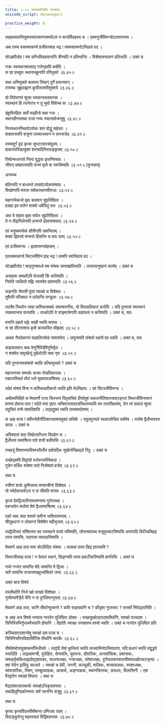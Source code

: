 ```yaml
---
title: २-०० वायसमन्त्रिभिः मन्त्रणम्
unicode_script: devanagari

practice_weight: 0
---
```


तद्बलवताभियुक्त्स्यापसरणसमयोऽयं न सन्धेर्विग्रहस्य च । एवमनुजीविमन्त्रोऽपसरणस्य ।  

अथ तस्य वचनमाकर्ण्य प्रजीवनमाह भद्र ! त्वमप्यात्मनोऽभिप्रायं वद ।  

सोऽब्रवीत्देव ! मम सन्धिविग्रहयानानि त्रीण्यपि न प्रतिभान्ति । विशेषतश्चासनं प्रतिभाति । उक्तं च

नक्रः स्वस्थानमासाद्य गजेन्द्रमपि कर्षति ।  
स एव प्रच्युतः स्थानाच्छुनापि परिभूयते ॥३.४५॥

तथा
अभियुक्तो बलवता तिष्ठन् दुर्गे प्रयत्नवान् ।  
तत्रस्थः सुहृदाह्वानं कुर्वीतात्मविमुक्तये ॥३.४६॥

यो रिपोरागमं श्रुत्वा भयसन्त्रस्तमानसः ।  
स्वस्थानं हि त्यजेत्तत्र न तु भूयो विशेच्च सः ॥३.४७॥

दंष्ट्राविरहितः सर्पो मदहीनो यथा गजः ।  
स्थानहीनस्तथा राजा गम्यः स्यात्सर्वजन्तुषु ॥३.४८॥

निजस्थानस्थितोऽप्येकः शतं योद्धुं सहेन्नरः ।  
शक्तानामपि शत्रूणां तस्मात्स्थानं न सन्त्यजेत् ॥३.४९॥

तस्माद्दुर्गं दृढं कृत्वा सुभटासारसंयुतम् ।  
प्राकारपरिखायुक्तं शस्त्रादिभिरलङ्कृतम् ॥३.५०॥

तिष्ठेन्मध्यगतो नित्यं युद्धाय कृतनिश्चयः ।  
जीवन् सम्प्राप्त्स्यति राज्यं मृतो वा स्वर्गमेष्यति ॥३.५१॥ (युग्मकम्)

अन्यच्च

बलिनापि न बाध्यन्ते लघवोऽप्येकसंश्रयाः ।  
विपक्षेणापि मरुता यथैकस्थानवीरुधाः ॥३.५२॥

महानप्येकजो वृक्षः बलवान् सुप्रतिष्ठितः ।  
प्रसह्य इव वातेन शक्यो धर्षयितुं यतः ॥३.५३॥

अथ ये संहता वृक्षा सर्वतः सुप्रतिष्ठिताः ।  
ते न रौद्रानिलेनापि हन्यन्ते ह्येकसंश्रयात् ॥३.५४॥

एवं मनुष्यमप्येकं शौर्येणापि समन्वितम् ।  
शक्यं द्विषन्तो मन्यन्ते हिंसन्ति च ततः परम् ॥३.५५॥

एवं प्रजीवमन्त्रः । इदमासनसंज्ञकम् ।  

एतत्समाकर्ण्य चिरञ्जीविनं प्राह भद्र ! त्वमपि स्वाभिप्रायं वद ।  

सोऽब्रवीत्देव ! षाड्गुण्यमध्ये मम संश्रयः सम्यक्प्रतिभाति । तत्तस्यानुष्ठानं कार्यम् । उक्तं च

असहायः समर्थोऽपि तेजस्वी किं करिष्यति ।  
निर्वाते ज्वलितो वह्निः स्वयमेव प्रशाम्यति ॥३.५६॥

सङ्गतिः श्रेयसी पुंसां स्वपक्षे च विशेषतः ।  
तुषैरपि परिभ्रष्टा न प्ररोहन्ति तण्डुलाः ॥३.५७॥

तदत्रैव स्थितेन त्वया कश्चित्समर्थः समाश्रयणीयः, यो विपत्प्रतिकारं करोति । यदि पुनस्त्वं स्वस्थानं त्यक्त्वान्यत्र यास्यसि । तत्कोऽपि ते वाङ्मात्रेणापि सहायत्वं न करिष्यति । उक्तं च, यतः

वनानि दहतो वह्नेः सखी भवति मारुतः ।  
स एव दीपनाशाय कृशे कस्यास्ति सौहृदम् ॥३.५८॥

अथवा नैतदेकान्तं यद्बलिनमेकं समाश्रयेत् । लघूनामपि संश्रयो रक्षायै एव भवति । उक्तं च, यतः

सङ्घातवान् यथा वेणुर्निविडैर्वेणुभिर्वृतः ।  
न शक्येत समुच्छेत्तुं दुर्बलोऽपि यथा नृपः ॥३.५९॥

यदि पुनरुत्तमसंश्रयो भवति तत्किमुच्यते ? उक्तं च

महाजनस्य सम्पर्कः कस्य नोन्नतिकारकः ।  
पद्मपत्रस्थितं तोयं धत्ते मुक्ताफलश्रियम् ॥३.६०॥

तदेवं संश्रयं विना न कश्चित्प्रतीकारो भवति इति मेऽभिप्रायः । एवं चिरञ्जीविमन्त्रः ।  

अथैवमभिहिते स मेघवर्णो राजा चिरन्तनं पितृसचिवं दीर्घायुषं सकलनीतिशास्त्रपारङ्गतं स्थिरजीविनामानं प्रणम्य प्रोवाच तात ! यदेते मया पृष्टाः सचिवास्तावदत्रस्थितस्यापि तव तत्परीक्षार्थम्, येन त्वं सकलं श्रुत्वा यदुचितं तन्मे समादिशसि । तद्यद्युक्तं भवति तस्समादेश्यम् ।  

स आह वत्स ! सर्वैरप्येतैर्नीतिशास्त्राश्रयमुक्तं सचिवैः । तदुपयुज्यते स्वकालोचितं सर्वमेव । परमेष द्वैधीभावस्य कालः । उक्तं च

अविश्वासं सदा तिष्ठेत्सन्धिना विग्रहेण च ।  
द्वैधीभावं समाश्रित्य पापे शत्रौ बलीयसि ॥३.६१॥

तच्छत्रुं विश्वास्याविश्वस्तैर्लोभं दर्शयद्भिः सुखेनोच्छिद्यते रिपुः । उक्तं च

उच्छेद्यमपि विद्वांसो वर्धयन्त्यरिमेकदा ।  
गुडेन वर्धितः श्लेष्मा यतो निःशेषतां व्रजेत् ॥३.६२॥

तथा च

स्त्रीणां शत्रोः कुमित्रस्य पण्यस्त्रीणां विशेषतः ।  
यो भवेदेकभावोऽत्र न स जीवति मानवः ॥३.६३॥

कृत्यं देवद्विजातीनामात्मनश्च गुरोस्तथा ।  
एकभावेन कर्तव्यं शेषं द्वैधसमाश्रितम् ॥३.६४॥

एको भावः सदा शस्तो यतीनां भावितात्मनाम् ।  
श्रीलुब्धानां न लोकानां विशेषेण महीभुजाम् ॥३.६५॥

तद्द्वैधीभावं संश्रितस्य तव स्वस्थाने वासो भविष्यति, लोभाश्रयाच्च शत्रुमुच्चाटयिष्यसि अपरंयदि किञ्चिच्छिद्रं तस्य पश्यसि, तद्गत्वा व्यापादयिष्यसि ।  

मेघवर्ण आह तात मया सोऽविदित संश्रयः । तत्कथं तस्य छिद्रं ज्ञास्यामि ?

स्थिरजीव्याह वत्स ! न केवलं स्थानं, छिद्राण्यपि तस्य प्रकटीकरिष्यामि प्रणधिभिः । उक्तं च

गावो गन्धेन पश्यन्ति वेदैः पश्यन्ति वै द्विजाः ।  
चारै पश्यन्ति राजानश्चक्षुर्भ्यामितरे जनाः ॥३.६६॥

उक्तं चात्र विषये

यस्तीर्थानि निजे पक्षे परपक्षे विशेषतः ।  
गुप्तैश्चारैर्नृपो वेत्ति न स दुर्गतिमाप्नुयात् ॥३.६७॥

मेघवर्ण आह तात, कानि तीर्थान्युच्यन्ते ? कति सङ्ख्यानि च ? कीदृशा गुप्तचराः ? तत्सर्वं निवेद्यतामिति ।  

स आह अत्र विषये भगवता नारदेन युधिष्ठिरः प्रोक्तः । यच्छत्रुपक्षेऽष्टादशतीर्थानि, स्वपक्षे  पञ्चदश । त्रिभिस्त्रिभिर्गुप्तचरैस्तानि ज्ञेयानि । तैर्ज्ञातैः स्वपक्षः परपक्षश्च वश्यो भवति । उक्तं च नारदेन युधिष्ठिरं प्रति

कच्चिदष्टदशान्येषु स्वपक्षे दश पञ्च च ।  
त्रिभिस्त्रिभिरविज्ञातैर्वेत्सि तीर्थानि चारकैः ॥३.६८॥

तीर्थशब्देनायुक्तकर्माभिधीयते । तद्यदि तेषां कुत्सितं भवति तत्स्वामिनोऽभिघाताय, यदि प्रधानं भवति तद्वृद्धये स्यादिति । तद्यथामन्त्री, पुरोहितः, सेनापतिः, युवराजः, दौवारिकः, अन्तर्वासिकः, प्रशासकः, समाहर्तृसन्निधातृप्रदेष्टृज्ञापकाः, साधनाध्यक्षः, गजाध्यक्षः, कोशाध्यक्षः, दुर्गपालकरपालसीमापालप्रोत्कटभृत्याः । एषां भेदेन द्राग्रिपुः साध्यते । स्वपक्षे च देवी, जननी, कञ्चुकी, मालिकः, शय्यापालकः, स्पशाध्यक्षः, सांवत्सरिकः, भिषग्, ताम्बूलवाहकः, आचार्यः, अङ्गरक्षकः, स्थानचिन्तकः, छत्रधरः, विलासिनी । एषां वैरद्वारेण स्वपक्षे विघातः । तथा च

वैद्यसांवत्सराचार्याः स्वपक्षेऽधिकृताश्चराः ।  
तथाहितुण्डिकोन्मत्ताः सर्वं जानन्ति शत्रुषु ॥३.६९॥

तथा च

कृत्वा कृत्यविदस्तीर्थेष्वन्तः प्रणिधयः पदम् ।  
विदाङ्कुर्वन्तु महतस्तलं विद्विषदम्भसः ॥३.७०॥
